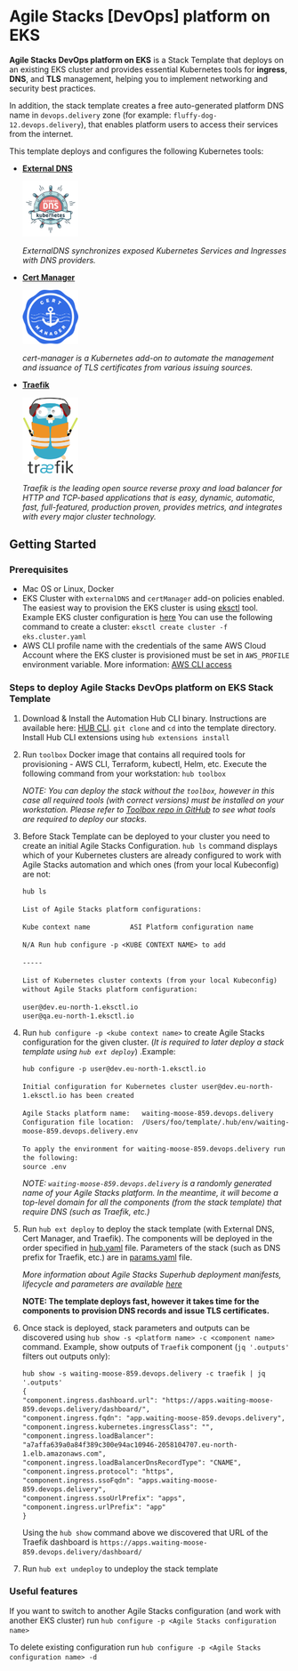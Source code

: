 # Agile Stacks [DevOps] platform on EKS

**Agile Stacks DevOps platform on EKS** is a Stack Template that deploys on an existing EKS cluster and provides essential Kubernetes tools for **ingress**, **DNS**, and **TLS** management, helping you to implement networking and security best practices.

In addition, the stack template creates a free auto-generated platform DNS name in `devops.delivery` zone (for example: `fluffy-dog-12.devops.delivery`), that enables platform users to access their services from the internet.

This template deploys and configures the following Kubernetes tools:

* [**External DNS**](https://github.com/kubernetes-sigs/external-dns)
    <!-- markdownlint-disable MD033 -->
    <img src="external-dns.png" width="100">

    *ExternalDNS synchronizes exposed Kubernetes Services and Ingresses with DNS providers.*
* [**Cert Manager**](https://github.com/jetstack/cert-manager)

    <img src="cert-manager.png" width="100">

    *cert-manager is a Kubernetes add-on to automate the management and issuance of TLS certificates from various issuing sources.*
* [**Traefik**](https://containo.us/traefik/)

    <img src="traefik.logo.png" width="100">

    *Traefik is the leading open source reverse proxy and load balancer for HTTP and TCP-based applications that is easy, dynamic, automatic, fast, full-featured, production proven, provides metrics, and integrates with every major cluster technology.*

## Getting Started

### Prerequisites

* Mac OS or Linux, Docker
* EKS Cluster with `externalDNS` and `certManager` add-on policies enabled. The easiest way to provision the EKS cluster is using [eksctl](https://eksctl.io) tool. Example EKS cluster configuration is [here](eks.cluster.yaml)
You can use the following command to create a cluster: `eksctl create cluster -f eks.cluster.yaml`
* AWS CLI profile name with the credentials of the same AWS Cloud Account where the EKS cluster is provisioned must be set in `AWS_PROFILE` environment variable. More information: [AWS CLI access](https://docs.aws.amazon.com/cli/latest/userguide/cli-configure-profiles.html)

### Steps to deploy Agile Stacks DevOps platform on EKS Stack Template

1. Download & Install the Automation Hub CLI binary. Instructions are available here: [HUB CLI](https://docs.agilestacks.com/article/zrban5vpb5-install-toolbox). `git clone` and `cd` into the template directory. Install Hub CLI extensions using `hub extensions install`
2. Run `toolbox` Docker image that contains all required tools for provisioning - AWS CLI, Terraform, kubectl, Helm, etc. Execute the following command from your workstation:
`hub toolbox`

    *NOTE: You can deploy the stack without the `toolbox`, however in this case all required tools (with correct versions) must be installed on your workstation. Please refer to [Toolbox repo in GitHub](https://github.com/agilestacks/toolbox) to see what tools are required to deploy our stacks.*

3. Before Stack Template can be deployed to your cluster you need to create an initial Agile Stacks Configuration. `hub ls` command displays which of your Kubernetes clusters are already configured to work with Agile Stacks automation and which ones (from your local Kubeconfig) are not:

    ```console
    hub ls

    List of Agile Stacks platform configurations:

    Kube context name          ASI Platform configuration name

    N/A Run hub configure -p <KUBE CONTEXT NAME> to add

    -----

    List of Kubernetes cluster contexts (from your local Kubeconfig) without Agile Stacks platform configuration:

    user@dev.eu-north-1.eksctl.io
    user@qa.eu-north-1.eksctl.io
    ```

4. Run `hub configure -p <kube context name>` to create Agile Stacks configuration for the given cluster. (*It is required to later deploy a stack template using `hub ext deploy`*) .Example:

    ```console
    hub configure -p user@dev.eu-north-1.eksctl.io

    Initial configuration for Kubernetes cluster user@dev.eu-north-1.eksctl.io has been created

    Agile Stacks platform name:   waiting-moose-859.devops.delivery
    Configuration file location:  /Users/foo/template/.hub/env/waiting-moose-859.devops.delivery.env

    To apply the environment for waiting-moose-859.devops.delivery run the following:
    source .env

    ```

    *NOTE: `waiting-moose-859.devops.delivery` is a randomly generated name of your Agile Stacks platform. In the meantime, it will become a top-level domain for all the components (from the stack template) that require DNS (such as Traefik, etc.)*

5. Run `hub ext deploy` to deploy the stack template (with External DNS, Cert Manager, and Traefik). The components will be deployed in the order specified in [hub.yaml](hub.yaml) file. Parameters of the stack (such as DNS prefix for Traefik, etc.) are in [params.yaml](params.yaml) file.

    *More information about Agile Stacks Superhub deployment manifests, lifecycle and parameters are available [here](https://docs.agilestacks.com/article/zncz3d0zmb-manifest)*

    **NOTE: The template deploys fast, however it takes time for the components to provision DNS records and issue TLS certificates.**

6. Once stack is deployed, stack parameters and outputs can be discovered using `hub show -s <platform name> -c <component name>` command. Example, show outputs of `Traefik` component (`jq '.outputs'` filters out outputs only):

    ```console
    hub show -s waiting-moose-859.devops.delivery -c traefik | jq '.outputs'
    {
    "component.ingress.dashboard.url": "https://apps.waiting-moose-859.devops.delivery/dashboard/",
    "component.ingress.fqdn": "app.waiting-moose-859.devops.delivery",
    "component.ingress.kubernetes.ingressClass": "",
    "component.ingress.loadBalancer": "a7affa639a0a84f389c300e94ac10946-2058104707.eu-north-1.elb.amazonaws.com",
    "component.ingress.loadBalancerDnsRecordType": "CNAME",
    "component.ingress.protocol": "https",
    "component.ingress.ssoFqdn": "apps.waiting-moose-859.devops.delivery",
    "component.ingress.ssoUrlPrefix": "apps",
    "component.ingress.urlPrefix": "app"
    }
    ```

    Using the `hub show` command above we discovered that URL of the Traefik dashboard is `https://apps.waiting-moose-859.devops.delivery/dashboard/`

7. Run `hub ext undeploy` to undeploy the stack template

### Useful features

If you want to switch to another Agile Stacks configuration (and work with another EKS cluster) run `hub configure -p <Agile Stacks configuration name>`

To delete existing configuration run `hub configure -p <Agile Stacks configuration name> -d`
